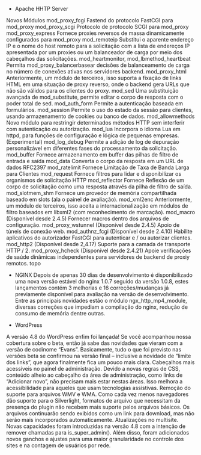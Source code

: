 - Apache HHTP Server

Novos Módulos
mod_proxy_fcgi
Fastend do protocolo FastCGI para mod_proxy
mod_proxy_scgi
Protocolo de protocolo SCGI para mod_proxy
mod_proxy_express
Fornece proxies reversos de massa dinamicamente configurados para mod_proxy
mod_remoteip
Substitui o aparente endereço IP e o nome do host remoto para a solicitação com a lista de endereços IP apresentada por um proxies ou um balanceador de carga por meio dos cabeçalhos das solicitações.
mod_heartmonitor, mod_lbmethod_heartbeat
Permita mod_proxy_balancerbasear decisões de balanceamento de carga no número de conexões ativas nos servidores backend.
mod_proxy_html
Anteriormente, um módulo de terceiros, isso suporta a fixação de links HTML em uma situação de proxy reverso, onde o backend gera URLs que não são válidos para os clientes do proxy.
mod_sed
Uma substituição avançada de mod_substitute, permite editar o corpo de resposta com o poder total de sed.
mod_auth_form
Permite a autenticação baseada em formulários.
mod_session
Permite o uso do estado da sessão para clientes, usando armazenamento de cookies ou banco de dados.
mod_allowmethods
Novo módulo para restringir determinados métodos HTTP sem interferir com autenticação ou autorização.
mod_lua
Incorpora o idioma Lua em httpd, para funções de configuração e lógica de pequenas empresas. (Experimental)
mod_log_debug
Permite a adição de log de depuração personalizável em diferentes fases do processamento da solicitação.
mod_buffer
Fornece armazenamento em buffer das pilhas de filtro de entrada e saída
mod_data
Converta o corpo da resposta em um URL de dados RFC2397
mod_ratelimit
Fornece Limitação de Taxa de Banda Larga para Clientes
mod_request
Fornece filtros para lidar e disponibilizar os organismos de solicitação HTTP
mod_reflector
Fornece Reflexão de um corpo de solicitação como uma resposta através da pilha de filtro de saída.
mod_slotmem_shm
Fornece um provedor de memória compartilhada baseado em slots (ala o painel de avaliação).
mod_xml2enc
Anteriormente, um módulo de terceiros, isso aceita a internacionalização em módulos de filtro baseados em libxml2 (com reconhecimento de marcação).
mod_macro (Disponível desde 2.4.5)
Fornecer macros dentro dos arquivos de configuração.
mod_proxy_wstunnel (Disponível desde 2.4.5)
Apoio de túneis de conexão web.
mod_authnz_fcgi (Disponível desde 2.4.10)
Habilite aplicativos do autorizador FastCGI para autenticar e / ou autorizar clientes.
mod_http2 (Disponível desde 2,4.17)
Suporte para a camada de transporte HTTP / 2.
mod_proxy_hcheck (Disponível desde 2.4.21)
Apoie verificações de saúde dinâmicas independentes para servidores de backend de proxiy remotos.
topo



- NGINX
Depois de apenas 30 dias de desenvolvimento é disponibilizado uma nova versão estável do nginx 1.0.7 seguido da versão 1.0.8, estes lançamentos contém 3 melhorias e 16 correções/mudanças 
já previamente disponível para avaliação na versão de desenvolvimento. 
Entre as principais novidades estão o módulo ngx_http_mp4_module, diversas correções que impediam a compilação do nginx, redução de consumo de memória dentre outras.



- WordPress

A versão 4.8 do WordPress enfim foi lançada! Se você acompanhou nossa cobertura sobre o beta, então já sabe das novidades que vieram com a versão de codinome “Evans”.
Basicamente, tudo o que foi previsto nas versões beta se confirmou na versão final – inclusive a novidade de “limite dos links”, que agora finalmente fica um pouco mais clara.
Cabeçalhos mais acessíveis no painel de administração. Devido a novas regras de CSS, conteúdo alheio ao cabeçalho da área de administração, como links de “Adicionar novo”, não precisam mais estar nestas áreas. Isso melhora a acessibilidade para aqueles que usam tecnologias assistivas.
Remoção do suporte para arquivos WMV e WMA. Como cada vez menos navegadores dão suporte para o Silverlight, formatos de arquivo que necessitam da presença do plugin não recebem mais suporte pelos arquivos básicos. Os arquivos continuarão sendo exibidos como um link para download, mas não serão mais incorporados automaticamente.
Atualizações no multisite. Novas capacidades foram introduzidas na versão 4.8 com a intenção de remover chamadas para is_super_admin(). Além disso, foram adicionados novos ganchos e ajustes para uma maior granularidade no controle dos sites e na contagem de usuários por rede.
